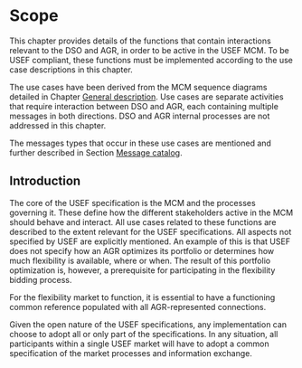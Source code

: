 # Scope

This chapter provides details of the functions that contain interactions relevant to the DSO and AGR, in order to be active in the USEF MCM.
To be USEF compliant, these functions must be implemented according to the use case descriptions in this chapter.

The use cases have been derived from the MCM sequence diagrams detailed in Chapter [General description](../general-description/index.md).
Use cases are separate activities that require interaction between DSO and AGR, each containing multiple messages in both directions.
DSO and AGR internal processes are not addressed in this chapter.

The messages types that occur in these use cases are mentioned and further described in Section [Message catalog](../message-descriptions/message-catalog/index.md).

## Introduction

The core of the USEF specification is the MCM and the processes governing it.
These define how the different stakeholders active in the MCM should behave and interact.
All use cases related to these functions are described to the extent relevant for the USEF specifications.
All aspects not specified by USEF are explicitly mentioned.
An example of this is that USEF does not specify how an AGR optimizes its portfolio or determines how much flexibility is available, where or when.
The result of this portfolio optimization is, however, a prerequisite for participating in the flexibility bidding process.

For the flexibility market to function, it is essential to have a functioning common reference populated with all AGR-represented connections.

Given the open nature of the USEF specifications, any implementation can choose to adopt all or only part of the specifications.
In any situation, all participants within a single USEF market will have to adopt a common specification of the market processes and information exchange.
